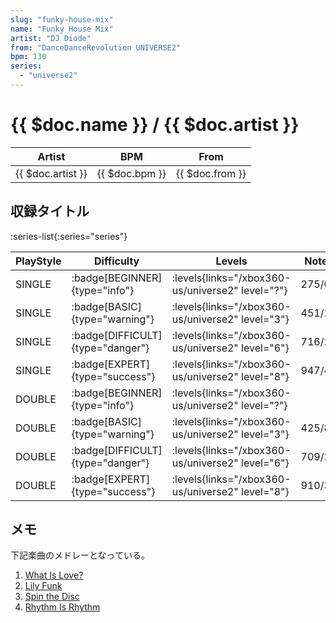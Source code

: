 ```yaml
---
slug: "funky-house-mix"
name: "Funky House Mix"
artist: "DJ Diode"
from: "DanceDanceRevolution UNIVERSE2"
bpm: 130
series:
  - "universe2"
---
```


# {{ $doc.name }} / {{ $doc.artist }}

|Artist|BPM|From|
|------|---|----|
|{{ $doc.artist }}|{{ $doc.bpm }}|{{ $doc.from }}|

## 収録タイトル

:series-list{:series="series"}

|PlayStyle|Difficulty|Levels|Notes|Movie|
|---------|----------|------|-----|-----|
|SINGLE| :badge[BEGINNER]{type="info"}| :levels{links="/xbox360-us/universe2" level="?"}|275/0||
|SINGLE| :badge[BASIC]{type="warning"}| :levels{links="/xbox360-us/universe2" level="3"}|451/21||
|SINGLE| :badge[DIFFICULT]{type="danger"}| :levels{links="/xbox360-us/universe2" level="6"}|716/21||
|SINGLE| :badge[EXPERT]{type="success"}| :levels{links="/xbox360-us/universe2" level="8"}|947/41||
|DOUBLE| :badge[BEGINNER]{type="info"}| :levels{links="/xbox360-us/universe2" level="?"}|||
|DOUBLE| :badge[BASIC]{type="warning"}| :levels{links="/xbox360-us/universe2" level="3"}|425/8||
|DOUBLE| :badge[DIFFICULT]{type="danger"}| :levels{links="/xbox360-us/universe2" level="6"}|709/20||
|DOUBLE| :badge[EXPERT]{type="success"}| :levels{links="/xbox360-us/universe2" level="8"}|910/31||

## メモ

下記楽曲のメドレーとなっている。

1. [What Is Love?](/songs/what-is-love)
1. [Lily Funk](/songs/lily-funk)
1. [Spin the Disc](/playstation2-us/max/spin-the-disc)
1. [Rhythm Is Rhythm](/songs/rhythm-is-rhythm)
